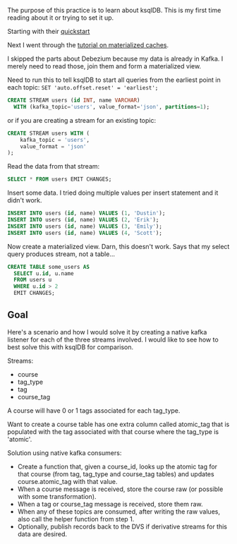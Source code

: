 The purpose of this practice is to learn about ksqlDB. This is my first time reading about it or trying to set it up.

Starting with their [quickstart](https://ksqldb.io/quickstart.html)

Next I went through the [tutorial on materialized caches](https://docs.ksqldb.io/en/latest/tutorials/materialized/?_ga=2.118896713.1192941730.1606942292-720229173.1596646518).

I skipped the parts about Debezium because my data is already in Kafka. I merely need to read those, join them and form a materialized view.

Need to run this to tell ksqlDB to start all queries from the earliest point in each topic:
`SET 'auto.offset.reset' = 'earliest';`

```sql
CREATE STREAM users (id INT, name VARCHAR)
  WITH (kafka_topic='users', value_format='json', partitions=1);
```

or if you are creating a stream for an existing topic:

```sql
CREATE STREAM users WITH (
    kafka_topic = 'users',
    value_format = 'json'
);
```

Read the data from that stream:

```sql
SELECT * FROM users EMIT CHANGES;
```

Insert some data. I tried doing multiple values per insert statement and it didn't work.

```sql
INSERT INTO users (id, name) VALUES (1, 'Dustin');
INSERT INTO users (id, name) VALUES (2, 'Erik');
INSERT INTO users (id, name) VALUES (3, 'Emily');
INSERT INTO users (id, name) VALUES (4, 'Scott');
```

Now create a materialized view. Darn, this doesn't work. Says that my select query produces stream, not a table...

```sql
CREATE TABLE some_users AS
  SELECT u.id, u.name
  FROM users u
  WHERE u.id > 2
  EMIT CHANGES;
```

## Goal

Here's a scenario and how I would solve it by creating a native kafka listener for each of the three streams involved. I would like to see how to best solve this with ksqlDB for comparison.

Streams:
- course
- tag_type
- tag
- course_tag

A course will have 0 or 1 tags associated for each tag_type.

Want to create a course table has one extra column called atomic_tag that is populated with the tag associated with that course where the tag_type is 'atomic'.

Solution using native kafka consumers:

- Create a function that, given a course_id, looks up the atomic tag for that course (from tag, tag_type and course_tag tables) and updates course.atomic_tag with that value.
- When a course message is received, store the course raw (or possible with some transformation).
- When a tag or course_tag message is received, store them raw.
- When any of these topics are consumed, after writing the raw values, also call the helper function from step 1.
- Optionally, publish records back to the DVS if derivative streams for this data are desired.
